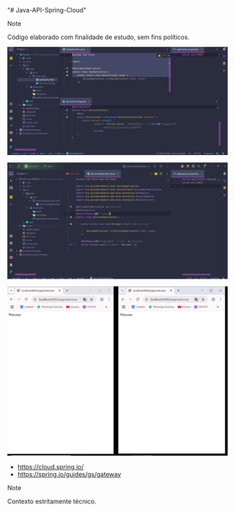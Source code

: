 "# Java-API-Spring-Cloud" 
> [!NOTE]
>
> Código elaborado com finalidade de estudo, sem fins políticos.

![Texto](img/1.png)

![Texto Alternativo](img/2.png)


![Texto Alternativo](img/3.png)
- https://cloud.spring.io/
- https://spring.io/guides/gs/gateway

> [!NOTE]
> 
>  Contexto estritamente técnico.
